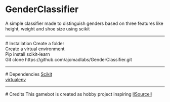 # GenderClassifier
A simple classifier made to distinguish genders based on three features like height, weight and shoe size using scikit
<hr>
# Installation
  Create a folder<br>
  Create a virtual environment<br>
  Pip install scikit-learn<br>
  Git clone https://github.com/ajomadlabs/GenderClassifier.git
<hr>
# Dependencies
  <a href="http://scikit-learn.org/stable/index.html">Scikit</a><br>
  <a href="https://google.com/">virtualenv</a>
<hr>
# Credits
This gamebot is created as hobby project inspiring <a href="https://github.com/llSourcell/gender_classification_challenge">llSourcell</a><br>

